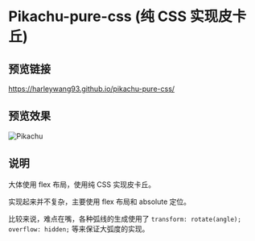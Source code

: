 # Pikachu-pure-css (纯 CSS 实现皮卡丘)

## 预览链接

https://harleywang93.github.io/pikachu-pure-css/

## 预览效果

![Pikachu](http://oxrnuainm.bkt.clouddn.com/pikachu.png)

## 说明

大体使用 flex 布局，使用纯 CSS 实现皮卡丘。

实现起来并不复杂，主要使用 flex 布局和 absolute 定位。

比较来说，难点在嘴，各种弧线的生成使用了 `transform: rotate(angle);` `overflow: hidden;` 等来保证大弧度的实现。